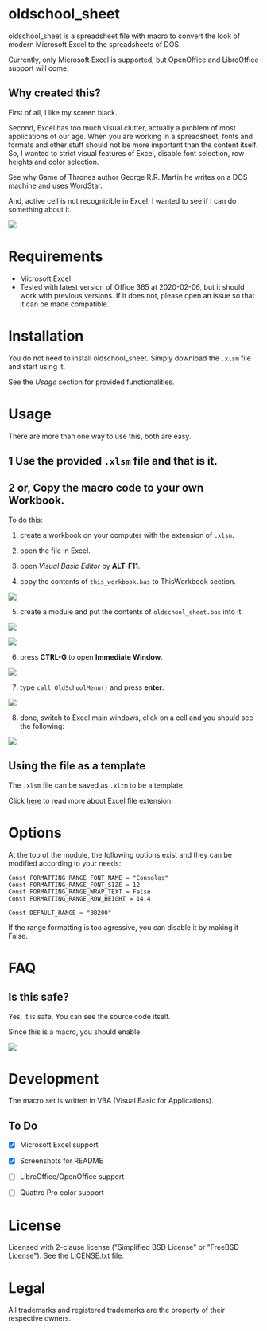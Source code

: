 # oldschool_sheet

oldschool_sheet is a spreadsheet file with macro to convert the look of modern Microsoft Excel to the spreadsheets of DOS.

Currently, only Microsoft Excel is supported, but OpenOffice and LibreOffice support will come.

## Why created this?

First of all, I like my screen black.

Second, Excel has too much visual clutter, actually a problem of most applications of our age.
When you are working in a spreadsheet, fonts and formats and other stuff should not be more important than the content itself.
So, I wanted to strict visual features of Excel, disable font selection, row heights and color selection.

See why Game of Thrones author George R.R. Martin he writes on a DOS machine and uses
[WordStar](https://www.theverge.com/2014/5/14/5716232/george-r-r-martin-uses-dos-wordstar-to-write).

And, active cell is not recognizible in Excel.
I wanted to see if I can do something about it.

![](https://user-images.githubusercontent.com/2071639/75348295-9aef8480-58b3-11ea-8560-0930ff1ed0a7.gif)

# Requirements

- Microsoft Excel
- Tested with latest version of Office 365 at 2020-02-06, but it should work with previous versions. If it does not, please open an issue so that it can be made compatible.



# Installation

You do not need to install oldschool_sheet.
Simply download the `.xlsm` file and start using it.

See the _Usage_ section for provided functionalities.



# Usage

There are more than one way to use this, both are easy.

## 1 Use the provided `.xlsm` file and that is it.

## 2 or, Copy the macro code to your own Workbook.

To do this:

1. create a workbook on your computer with the extension of `.xlsm`.

2. open the file in Excel.

3. open _Visual Basic Editor_ by **ALT-F11**.

4. copy the contents of `this_workbook.bas` to ThisWorkbook section.

![](https://user-images.githubusercontent.com/2071639/75348311-a17dfc00-58b3-11ea-95ac-410100946a79.png)

5. create a module and put the contents of `oldschool_sheet.bas` into it.

![](https://user-images.githubusercontent.com/2071639/75348312-a17dfc00-58b3-11ea-9370-94bc943c4152.png)

![](https://user-images.githubusercontent.com/2071639/75348313-a2169280-58b3-11ea-9c7c-f722bb6c7dea.png)

6. press **CTRL-G** to open **Immediate Window**.

![](https://user-images.githubusercontent.com/2071639/75348315-a2af2900-58b3-11ea-9481-54aa329bc81b.png)

7. type `call OldSchoolMenu()` and press **enter**.

![](https://user-images.githubusercontent.com/2071639/75348316-a2af2900-58b3-11ea-9357-64aef27d6241.png)

8. done, switch to Excel main windows, click on a cell and you should see the following:

![](https://user-images.githubusercontent.com/2071639/75348318-a347bf80-58b3-11ea-8213-e12a4415d202.png)


## Using the file as a template

The `.xlsm` file can be saved as `.xltm` to be a template.

Click
[here](https://docs.microsoft.com/en-us/deployoffice/compat/office-file-format-reference#file-formats-that-are-supported-in-excel)
to read more about Excel file extension.



# Options

At the top of the module, the following options exist and they can be modified according to your needs:

```
Const FORMATTING_RANGE_FONT_NAME = "Consolas"
Const FORMATTING_RANGE_FONT_SIZE = 12
Const FORMATTING_RANGE_WRAP_TEXT = False
Const FORMATTING_RANGE_ROW_HEIGHT = 14.4

Const DEFAULT_RANGE = "BB200"
```

If the range formatting is too agressive, you can disable it by making it False.



# FAQ


## Is this safe?

Yes, it is safe. You can see the source code itself.

Since this is a macro, you should enable:

![](https://user-images.githubusercontent.com/2071639/75348319-a347bf80-58b3-11ea-8477-a0f525e4eb17.png)



# Development

The macro set is written in VBA (Visual Basic for Applications).

## To Do

- [x] Microsoft Excel support
- [x] Screenshots for README
- [ ] LibreOffice/OpenOffice support
- [ ] Quattro Pro color support



# License

Licensed with 2-clause license ("Simplified BSD License" or "FreeBSD License").
See the [LICENSE.txt](LICENSE.txt) file.



# Legal

All trademarks and registered trademarks are the property of their respective owners.


